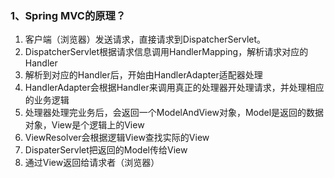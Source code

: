 ### 1、Spring  MVC的原理？

1. 客户端（浏览器）发送请求，直接请求到DispatcherServlet。
2. DispatcherServlet根据请求信息调用HandlerMapping，解析请求对应的Handler
3. 解析到对应的Handler后，开始由HandlerAdapter适配器处理
4. HandlerAdapter会根据Handler来调用真正的处理器开处理请求，并处理相应的业务逻辑
5. 处理器处理完业务后，会返回一个ModelAndView对象，Model是返回的数据对象，View是个逻辑上的View
6. ViewResolver会根据逻辑View查找实际的View
7. DispaterServlet把返回的Model传给View
8. 通过View返回给请求者（浏览器）